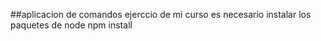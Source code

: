 ##aplicacion de comandos
ejerccio de mi curso 
es necesario instalar los paquetes de node
npm install